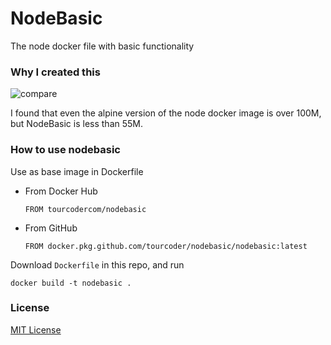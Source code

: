 NodeBasic
======

The node docker file with basic functionality

### Why I created this

![compare](https://user-images.githubusercontent.com/535675/182006100-8ba27fed-4817-48c5-8476-3da0f0464dd5.png)

I found that even the alpine version of the node docker image is over 100M, but NodeBasic is less than 55M.

### How to use nodebasic

Use as base image in Dockerfile

- From Docker Hub

  ```
  FROM tourcodercom/nodebasic
  ```

- From GitHub 

  ```
  FROM docker.pkg.github.com/tourcoder/nodebasic/nodebasic:latest
  ```

Download `Dockerfile` in this repo, and run

```
docker build -t nodebasic .
```

### License

[MIT License](LICENSE)
